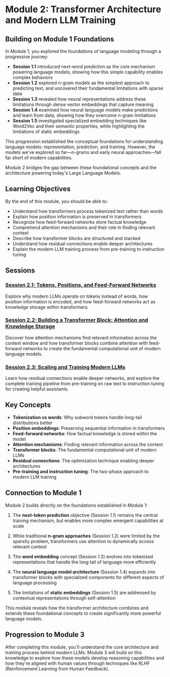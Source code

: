 # Module 2: Transformer Architecture and Modern LLM Training

## Building on Module 1 Foundations

In Module 1, you explored the foundations of language modeling through a progressive journey:

- **Session 1.1** introduced next-word prediction as the core mechanism powering language models, showing how this simple capability enables complex behaviors
- **Session 1.2** explored n-gram models as the simplest approach to predicting text, and uncovered their fundamental limitations with sparse data
- **Session 1.3** revealed how neural representations address these limitations through dense vector embeddings that capture meaning
- **Session 1.4** examined how neural language models make predictions and learn from data, showing how they overcome n-gram limitations
- **Session 1.5** investigated specialized embedding techniques like Word2Vec and their semantic properties, while highlighting the limitations of static embeddings

This progression established the conceptual foundations for understanding language models: representation, prediction, and training. However, the models we've explored so far—n-grams and early neural approaches—fall far short of modern capabilities.

Module 2 bridges the gap between these foundational concepts and the architecture powering today's Large Language Models.

## Learning Objectives

By the end of this module, you should be able to:
- Understand how transformers process tokenized text rather than words
- Explain how position information is preserved in transformers
- Recognize how feed-forward networks store factual knowledge
- Comprehend attention mechanisms and their role in finding relevant context
- Describe how transformer blocks are structured and stacked
- Understand how residual connections enable deeper architectures
- Explain the modern LLM training process from pre-training to instruction tuning

## Sessions

### [Session 2.1: Tokens, Positions, and Feed-Forward Networks](./s2.1-prompt.md)
Explore why modern LLMs operate on tokens instead of words, how position information is encoded, and how feed-forward networks act as knowledge storage within transformers.

### [Session 2.2: Building a Transformer Block: Attention and Knowledge Storage](./s2.2-prompt.md)
Discover how attention mechanisms find relevant information across the context window and how transformer blocks combine attention with feed-forward networks to create the fundamental computational unit of modern language models.

### [Session 2.3: Scaling and Training Modern LLMs](./s2.3-prompt.md)
Learn how residual connections enable deeper networks, and explore the complete training pipeline from pre-training on raw text to instruction tuning for creating helpful assistants.

## Key Concepts

- **Tokenization vs words**: Why subword tokens handle long-tail distributions better
- **Position embeddings**: Preserving sequential information in transformers
- **Feed-forward networks**: How factual knowledge is stored within the model
- **Attention mechanisms**: Finding relevant information across the context
- **Transformer blocks**: The fundamental computational unit of modern LLMs
- **Residual connections**: The optimization technique enabling deeper architectures
- **Pre-training and instruction tuning**: The two-phase approach to modern LLM training

## Connection to Module 1

Module 2 builds directly on the foundations established in Module 1:

1. The **next-token prediction** objective (Session 1.1) remains the central training mechanism, but enables more complex emergent capabilities at scale

2. While traditional **n-gram approaches** (Session 1.2) were limited by the sparsity problem, transformers use attention to dynamically access relevant context

3. The **word embedding** concept (Session 1.3) evolves into tokenized representations that handle the long tail of language more efficiently

4. The **neural language model architecture** (Session 1.4) expands into transformer blocks with specialized components for different aspects of language processing

5. The limitations of **static embeddings** (Session 1.5) are addressed by contextual representations through self-attention

This module reveals how the transformer architecture combines and extends these foundational concepts to create significantly more powerful language models.

## Progression to Module 3

After completing this module, you'll understand the core architecture and training process behind modern LLMs. Module 3 will build on this knowledge to explore how these models develop reasoning capabilities and how they're aligned with human values through techniques like RLHF (Reinforcement Learning from Human Feedback).
